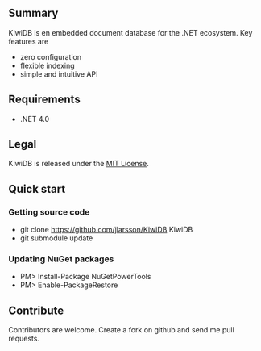## Summary
KiwiDB is en embedded document database for the .NET ecosystem. Key features are

* zero configuration
* flexible indexing
* simple and intuitive API

## Requirements

* .NET 4.0

## Legal

KiwiDB is released under the [MIT License](http://www.opensource.org/licenses/mit-license.php).

## Quick start

### Getting source code

* git clone https://github.com/jlarsson/KiwiDB KiwiDB
* git submodule update

### Updating NuGet packages

* PM> Install-Package NuGetPowerTools
* PM> Enable-PackageRestore

## Contribute

Contributors are welcome. Create a fork on github and send me pull requests.

